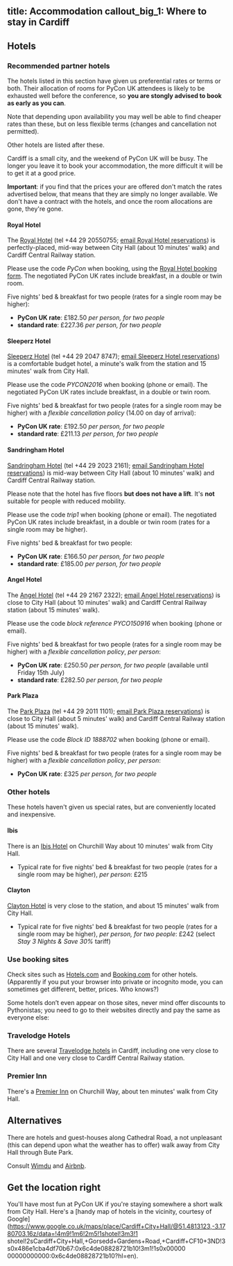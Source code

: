 title: Accommodation
callout_big_1: Where to stay in Cardiff
---

## Hotels

### Recommended partner hotels

The hotels listed in this section have given us preferential rates or terms or both. Their allocation of rooms for
PyCon UK attendees is likely to be exhausted well before the conference, so **you are stongly advised to book as early
as you can**.

Note that depending upon availability you may well be able to find cheaper rates than these, but on
less flexible terms (changes and cancellation not permitted).

Other hotels are listed after these.

Cardiff is a small city, and the weekend of PyCon UK will be busy. The longer you leave it to book your accommodation, the more difficult it will be to get it at a good price.

**Important**: if you find that the prices your are offered don't match the rates advertised below, that means that
they are simply no longer available. We don't have a contract with the hotels, and once the room allocations are gone,
they're gone.

#### Royal Hotel

The [Royal Hotel](http://www.royalhotelcardiff.com) (tel +44 29 20550755; [email Royal Hotel
reservations](mailto:reservations@theroyalhotel.uk.com)) is perfectly-placed, mid-way between City Hall (about 10
minutes' walk) and Cardiff Central Railway station.

Please use the code *PyCon* when booking, using the [Royal Hotel booking
form](http://fe.avvio.com/convert/site/The%20Royal%20Hotel%20Cardiff/en/index.php). The negotiated PyCon UK rates
include breakfast, in a double or twin room.

Five nights' bed & breakfast for two people (rates for a single room may be higher):

*   **PyCon UK rate**: £182.50 *per person, for two people*
*   **standard rate**: £227.36 *per person, for two people*

#### Sleeperz Hotel

[Sleeperz Hotel](http://www.sleeperz.com) (tel +44 29 2047 8747); [email Sleeperz Hotel
reservations](mailto:reservations@sleeperzcardiff.com)) is a comfortable budget hotel, a minute's walk from the station and 15
minutes' walk from City Hall.

Please use the code *PYCON2016* when booking (phone or email). The negotiated PyCon UK rates include breakfast, in a
double or twin room.

Five nights' bed & breakfast for two people (rates for a single room may be higher) with a *flexible cancellation policy* (14.00 on day of arrival):

*  **PyCon UK rate**: £192.50 *per person, for two people*
*  **standard rate**: £211.13 *per person, for two people*

#### Sandringham Hotel

[Sandringham Hotel](http://sandringham-hotel.com) (tel +44 29 2023 2161); [email Sandringham Hotel
reservations](mailto:mm@sandringham-hotel.com)) is mid-way between City Hall (about 10
minutes' walk) and Cardiff Central Railway station.

Please note that the hotel has five floors **but does not have a lift**. It's **not** suitable for people with reduced
mobility.

Please use the code *trip1* when booking (phone or email). The negotiated PyCon UK rates include breakfast, in a
double or twin room (rates for a single room may be higher).

Five nights' bed & breakfast for two people:

*  **PyCon UK rate**: £166.50 *per person, for two people*
*  **standard rate**: £185.00 *per person, for two people*

#### Angel Hotel

The [Angel Hotel](https://www.thehotelcollection.co.uk/hotels/cardiff-angel-hotel) (tel +44 29 2167 2322); [email Angel
Hotel reservations](mailto:angel@thehotelcollection.co.uk)) is close to City Hall (about 10 minutes' walk) and Cardiff
Central Railway station (about 15 minutes' walk).

Please use the code *block reference PYCO150916* when booking (phone or email).

Five nights' bed & breakfast for two people (rates for a single room may be higher) with a *flexible cancellation policy*, *per person*:

*  **PyCon UK rate**: £250.50  *per person, for two people* (available until Friday 15th July)
*  **standard rate**: £282.50  *per person, for two people*

#### Park Plaza

The [Park Plaza](http://www.parkplazacardiff.com) (tel +44 29 2011 1101); [email Park Plaza reservations](mailto:ppcres@parkplazahotels.co.uk)) is close to City Hall (about 5 minutes' walk) and Cardiff
Central Railway station (about 15 minutes' walk).

Please use the code *Block ID 1888702* when booking (phone or email).

Five nights' bed & breakfast for two people (rates for a single room may be higher) with a *flexible cancellation policy*, *per person*:

*  **PyCon UK rate**: £325  *per person, for two people*


### Other hotels

These hotels haven't given us special rates, but are conveniently located and inexpensive.

#### Ibis

There is an [Ibis Hotel](http://www.ibishotel.com/) on Churchill Way about 10 minutes' walk from
City Hall.

* Typical rate for five nights' bed & breakfast for two people (rates for a single room may be higher), *per person*: £215

#### Clayton

[Clayton Hotel](http://www.claytonhotelcardiff.com) is very close to the station, and about 15 minutes' walk from City
Hall.

* Typical rate for five nights' bed & breakfast for two people (rates for a single room may be higher), *per person, for two people*:
  £242 (select *Stay 3 Nights & Save 30%* tariff)

### Use booking sites

Check sites such as [Hotels.com](http://hotels.com) and [Booking.com](http://booking.com) for other hotels. (Apparently
if you put your browser into private or incognito mode, you can sometimes get different, better, prices. Who knows?)

Some hotels don’t even appear on those sites, never mind offer discounts to Pythonistas; you need to go to their
websites directly and pay the same as everyone else:

### Travelodge Hotels

There are several [Travelodge hotels](https://www.travelodge.co.uk) in Cardiff, including one very close to City Hall
and one very close to Cardiff Central Railway station.

### Premier Inn

There's a [Premier Inn](http://www.premierinn.com/) on Churchill Way, about ten minutes' walk from City Hall.

## Alternatives

There are hotels and guest-houses along Cathedral Road, a not unpleasant (this can depend upon what the weather
has to offer) walk away from City Hall through Bute Park.

Consult [Wimdu](http://www.wimdu.com/) and [Airbnb](https://www.airbnb.co.uk/).

## Get the location right

You'll have most fun at PyCon UK if you're staying somewhere a short walk from City Hall. Here's a [handy map of hotels in
the vicinity, courtesy of
Google](https://www.google.co.uk/maps/place/Cardiff+City+Hall/@51.4813123,-3.1780703,16z/data=!4m9!1m6!2m5!1shotel!3m3!1
shotel!2sCardiff+City+Hall,+Gorsedd+Gardens+Road,+Cardiff+CF10+3ND!3s0x486e1cba4df70b67:0x6c4de08828721b10!3m1!1s0x00000
00000000000:0x6c4de08828721b10?hl=en).
